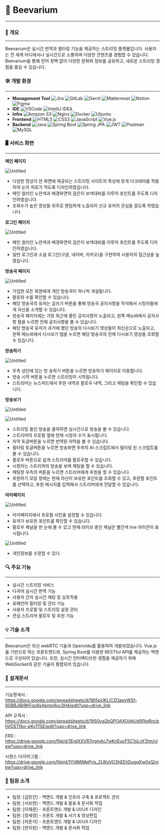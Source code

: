 # 🐝 Beevarium

---

### 📄 개요

---

Beevarium은 실시간 번역과 필터링 기능을 제공하는 스트리밍 플랫폼입니다. 사용자는 전 세계 어디에서나 실시간으로 소통하며 다양한 콘텐츠를 경험할 수 있습니다. Beevarium을 통해 언어 장벽 없이 다양한 문화와 정보를 공유하고, 새로운 스트리밍 경험을 즐길 수 있습니다.


### 🛠 개발 환경

---

- **Management Tool**
    ![Jira](https://img.shields.io/badge/Jira-0052CC.svg?&style=for-the-badge&logo=jira&logoColor=white)
    ![GitLab](https://img.shields.io/badge/GitLab-FCA121.svg?&style=for-the-badge&logo=gitlab&logoColor=white)
    ![Gerrit](https://img.shields.io/badge/Gerrit-EEEEEE.svg?&style=for-the-badge&logo=gerrit&logoColor=black)
    ![Mattermost](https://img.shields.io/badge/Mattermost-0072C6.svg?&style=for-the-badge&logo=mattermost&logoColor=white)
    ![Notion](https://img.shields.io/badge/Notion-000000.svg?&style=for-the-badge&logo=notion&logoColor=white)
    ![Figma](https://img.shields.io/badge/Figma-F24E1E.svg?&style=for-the-badge&logo=figma&logoColor=white)
- **IDE**
    ![VSCode](https://img.shields.io/badge/VSCode-007ACC.svg?&style=for-the-badge&logo=visualstudiocode&logoColor=white)
    ![IntelliJ IDEA](https://img.shields.io/badge/IntelliJ_IDEA-000000.svg?&style=for-the-badge&logo=intellijidea&logoColor=white)
- **Infra**
    ![Amazon S3](https://img.shields.io/badge/Amazon_S3-569A31.svg?&style=for-the-badge&logo=amazons3&logoColor=white)
    ![Nginx](https://img.shields.io/badge/Nginx-009639.svg?&style=for-the-badge&logo=nginx&logoColor=white)
    ![Docker](https://img.shields.io/badge/Docker-2496ED.svg?&style=for-the-badge&logo=docker&logoColor=white)
    ![Ubuntu](https://img.shields.io/badge/Ubuntu-E95420.svg?&style=for-the-badge&logo=ubuntu&logoColor=white)
- **Frontend**
    ![HTML5](https://img.shields.io/badge/HTML5-E34F26.svg?&style=for-the-badge&logo=html5&logoColor=white)
    ![CSS3](https://img.shields.io/badge/CSS3-1572B6.svg?&style=for-the-badge&logo=css3&logoColor=white)
    ![JavaScript](https://img.shields.io/badge/JavaScript-F7DF1E.svg?&style=for-the-badge&logo=javascript&logoColor=black)
    ![Vue.js](https://img.shields.io/badge/Vue.js-4FC08D.svg?&style=for-the-badge&logo=vue.js&logoColor=white)
- **Backend**
    ![Java](https://img.shields.io/badge/Java-007396.svg?&style=for-the-badge&logo=java&logoColor=white)
    ![Spring Boot](https://img.shields.io/badge/Spring_Boot-6DB33F.svg?&style=for-the-badge&logo=springboot&logoColor=white)
    ![Spring JPA](https://img.shields.io/badge/Spring_JPA-6DB33F.svg?&style=for-the-badge&logo=spring&logoColor=white)
    ![JWT](https://img.shields.io/badge/JWT-000000.svg?&style=for-the-badge&logo=jsonwebtokens&logoColor=white)
    ![Postman](https://img.shields.io/badge/Postman-FF6C37.svg?&style=for-the-badge&logo=postman&logoColor=white)
    ![MySQL](https://img.shields.io/badge/MySQL-4479A1.svg?&style=for-the-badge&logo=mysql&logoColor=white)

    

### 🖥️ 서비스 화면

---

**메인 페이지**

![Untitled](https://prod-files-secure.s3.us-west-2.amazonaws.com/19de5899-ce02-44f6-86fc-983652d25cac/901a73e7-40e0-48ee-97f9-217e2c65f804/Untitled.png)

- 다양한 영상이 한 화면에 제공되는 스트리밍 사이트의 특성에 맞게 다크테마를 적용하여 눈의 피로가 적도록 디자인하였습니다.
- 메인 컬러인 노란색과 배경화면의 검은이 보색대비를 이루어 포인트를 주도록 디자인하였습니다.
- 조회수가 높은 영상들 위주로 랜덤하게 노출되어 신규 유저의 관심을 끌도록 하였습니다.

**로그인 페이지**

![Untitled](https://prod-files-secure.s3.us-west-2.amazonaws.com/19de5899-ce02-44f6-86fc-983652d25cac/00704b3f-bb7a-4937-b741-d1b182af5977/Untitled.png)

- 메인 컬러인 노란색과 배경화면의 검은이 보색대비를 이루어 포인트를 주도록 디자인하였습니다.
- 일반 로그인과 소셜 로그인(구글, 네이버, 카카오)을 구현하여 사용자의 접근성을 높였습니다.

**방송국 페이지**

![Untitled](https://prod-files-secure.s3.us-west-2.amazonaws.com/19de5899-ce02-44f6-86fc-983652d25cac/991f5745-195b-47de-a2f1-45e0b674410d/Untitled.png)

- 가입한 모든 회원에게 개인 방송국이 하나씩 개설됩니다.
- 팔로워 수를 확인할 수 있습니다.
- 해당 방송국의 유저는 글쓰기 버튼을 통해 방송국 공지사항을 작석해서 시청자들에게 자신을 소개할 수 있습니다.
- 방송국 페이지에는 가장 최근에 올린 공지사항이 노출되고, 왼쪽 메뉴바에서 공지사항 탭을 누르면 전체 공지사항을 볼 수 있습니다.
- 해당 방송국 유저가 과거에 했던 방송의 다시보기 영상들이 최신순으로 노출되고, 왼쪽 메뉴바에서 다시보기 탭을 누르면 해당 방송국의 전체 다시보기 영상을 조회할 수 있습니다.

**방송하기**

![Untitled](https://prod-files-secure.s3.us-west-2.amazonaws.com/19de5899-ce02-44f6-86fc-983652d25cac/f75c4d82-0567-46dc-af45-5019a46988b6/Untitled.png)

- 우측 상단에 있는 방 송하기 버튼을 누르면 방송하기 페이지로 이동합니다.
- 방송 시작 버튼을 누르면 스트리밍이 시작됩니다.
- 스트리머는 뉴스피드에서 후원 내역과 팔로우 내역, 그리고 채팅을 확인할 수 있습니다.

**방송보기**

![Untitled](https://prod-files-secure.s3.us-west-2.amazonaws.com/19de5899-ce02-44f6-86fc-983652d25cac/b3d85745-85a3-4929-b96e-b267f0d572db/Untitled.png)

![Untitled](https://prod-files-secure.s3.us-west-2.amazonaws.com/19de5899-ce02-44f6-86fc-983652d25cac/28383c21-7b90-444f-9625-ce35a8b0c3ac/Untitled.png)

- 스트리밍 중인 방송을 클릭하면 실시간으로 방송을 볼 수 있습니다.
- 스트리머의 프로필 옆에 현재 시청자 수가 표시됩니다.
- 자막 토글버튼을 누르면 번역된 자막을 볼 수 있습니다.
- 필터링 토글버튼을 누르면 방송화면 우측의 AI 스크립트에서 필터링 된 스크립트를 볼 수 있습니다.
- 팔로우 버튼으로 쉽게 스트리머를 팔로우할 수 있습니다.
- 시청자는 스트리머의 방송을 보며 채팅을 할 수 있습니다.
- 채팅창 우측의 버튼을 누르면 스트리머에게 후원을 할 수 있습니다.
- 후원하기 모달 창에는 현재 자신이 보유한 포인트를 조회할 수 있고, 후원할 포인트를 선택하고, 후원 메시지를 입력해서 스트리머에게 전달할 수 있습니다.

**마이페이지**

![Untitled](https://prod-files-secure.s3.us-west-2.amazonaws.com/19de5899-ce02-44f6-86fc-983652d25cac/2f588a77-e4f0-4e86-8190-3716fb9dc897/Untitled.png)

- 마이페이지에서 프로필 사진을 설정할 수 있습니다.
- 유저가 보유한 포인트를 확인할 수 있습니다.
- 팔로우 채널을 한 눈에 볼 수 있고 현재 라이브 중인 채널은 빨간색 live 아이콘이 표시됩니다.

![Untitled](https://prod-files-secure.s3.us-west-2.amazonaws.com/19de5899-ce02-44f6-86fc-983652d25cac/5acf64c9-4d2d-4503-aad9-f33fe790e4b8/Untitled.png)

- 개인정보를 수정할 수 있다.

### 🔍 주요 기능

---

 

- 실시간 스트리밍 서비스
- 다국어 실시간 번역 기능
- 사용자 간의 실시간 채팅 및 상호작용
- 유해언어 필터링 및 관리 기능
- 사용자 프로필 및 스트리밍 설정 관리
- 관심 스트리머 팔로우 및 후원 기능

### 💡 기술 소개

---

 

Beevarium은 최신 webRTC 기술과 Openvidu를 활용하여 개발되었습니다. Vue.js를 기반으로 하는 프론트엔드와, Spring Boot를 이용한 RESTful API를 제공하는 백엔드로 구성되어 있습니다. 또한, 실시간 인터랙티브한 경험을 제공하기 위해 WebSocket과 같은 기술이 통합되어 있습니다.

### 📑 설계문서

---

기능명세서 : https://docs.google.com/spreadsheets/d/18t5pUKLjCZOapyWSf-9SBBJjBj9KFop6sAkmp9uc3H4/edit?usp=drive_link

API 규격서 : https://docs.google.com/spreadsheets/d/19S0yg2bQPOAXOiAtUd9l1tqRncbhVDSTfbo-pKvTfSE/edit?usp=drive_link

ERD : https://drive.google.com/file/d/1EiglXXVR7ngmAc7wKnEucF5C1oLoY2tm/view?usp=drive_link

시퀀스 다이어그램 : https://drive.google.com/file/d/1Yl4MjMpPris_2UKoVO3hEEhDugqXw0zQ/view?usp=drive_link

### 👥 팀원 소개

---

- 팀장: [김민건] - 백엔드 개발 & 인프라 구축 & 프로젝트 관리
- 팀원: [서보현] - 백엔드 개발 & 발표 & 문서화 작업
- 팀원: [이재문] - 프론트엔드 개발 & UI/UX 디자인
- 팀원: [장세영] - 프론트 개발 & 서기 & 영상편집
- 팀원: [차준석] - 프론트엔드 개발 & UI/UX 디자인
- 팀원: [한지원] - 백엔드 개발 & 문서화 작업
